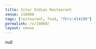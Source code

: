 ```yaml
---
title: Sitar Indian Restaurant
venue: v16060
tags: [restaurant, food, "fhrs:414199"]
permalink: /v/16060/
layout: venue
---
```

null